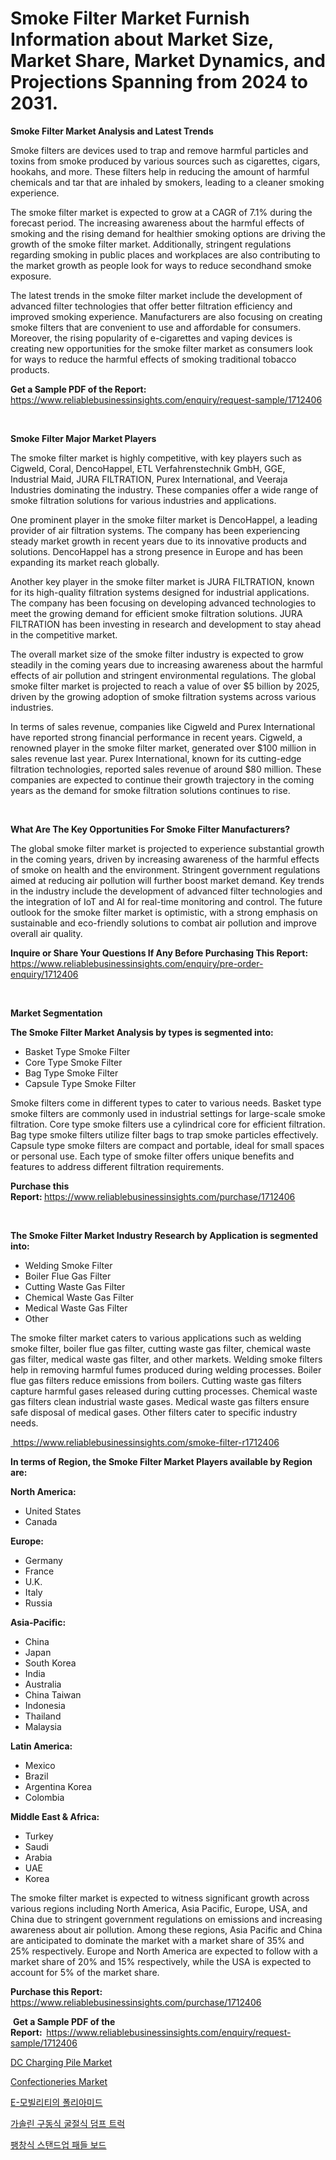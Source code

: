 <p><h1>Smoke Filter Market Furnish Information about Market Size, Market Share, Market Dynamics, and Projections Spanning from 2024 to 2031.</h1></p><p><strong>Smoke Filter Market Analysis and Latest Trends</strong></p>
<p><p>Smoke filters are devices used to trap and remove harmful particles and toxins from smoke produced by various sources such as cigarettes, cigars, hookahs, and more. These filters help in reducing the amount of harmful chemicals and tar that are inhaled by smokers, leading to a cleaner smoking experience.</p><p>The smoke filter market is expected to grow at a CAGR of 7.1% during the forecast period. The increasing awareness about the harmful effects of smoking and the rising demand for healthier smoking options are driving the growth of the smoke filter market. Additionally, stringent regulations regarding smoking in public places and workplaces are also contributing to the market growth as people look for ways to reduce secondhand smoke exposure.</p><p>The latest trends in the smoke filter market include the development of advanced filter technologies that offer better filtration efficiency and improved smoking experience. Manufacturers are also focusing on creating smoke filters that are convenient to use and affordable for consumers. Moreover, the rising popularity of e-cigarettes and vaping devices is creating new opportunities for the smoke filter market as consumers look for ways to reduce the harmful effects of smoking traditional tobacco products.</p></p>
<p><strong>Get a Sample PDF of the Report:&nbsp;</strong> <a href="https://www.reliablebusinessinsights.com/enquiry/request-sample/1712406">https://www.reliablebusinessinsights.com/enquiry/request-sample/1712406</a></p>
<p>&nbsp;</p>
<p><strong>Smoke Filter Major Market Players</strong></p>
<p><p>The smoke filter market is highly competitive, with key players such as Cigweld, Coral, DencoHappel, ETL Verfahrenstechnik GmbH, GGE, Industrial Maid, JURA FILTRATION, Purex International, and Veeraja Industries dominating the industry. These companies offer a wide range of smoke filtration solutions for various industries and applications.</p><p>One prominent player in the smoke filter market is DencoHappel, a leading provider of air filtration systems. The company has been experiencing steady market growth in recent years due to its innovative products and solutions. DencoHappel has a strong presence in Europe and has been expanding its market reach globally.</p><p>Another key player in the smoke filter market is JURA FILTRATION, known for its high-quality filtration systems designed for industrial applications. The company has been focusing on developing advanced technologies to meet the growing demand for efficient smoke filtration solutions. JURA FILTRATION has been investing in research and development to stay ahead in the competitive market.</p><p>The overall market size of the smoke filter industry is expected to grow steadily in the coming years due to increasing awareness about the harmful effects of air pollution and stringent environmental regulations. The global smoke filter market is projected to reach a value of over $5 billion by 2025, driven by the growing adoption of smoke filtration systems across various industries.</p><p>In terms of sales revenue, companies like Cigweld and Purex International have reported strong financial performance in recent years. Cigweld, a renowned player in the smoke filter market, generated over $100 million in sales revenue last year. Purex International, known for its cutting-edge filtration technologies, reported sales revenue of around $80 million. These companies are expected to continue their growth trajectory in the coming years as the demand for smoke filtration solutions continues to rise.</p></p>
<p>&nbsp;</p>
<p><strong>What Are The Key Opportunities For Smoke Filter Manufacturers?</strong></p>
<p><p>The global smoke filter market is projected to experience substantial growth in the coming years, driven by increasing awareness of the harmful effects of smoke on health and the environment. Stringent government regulations aimed at reducing air pollution will further boost market demand. Key trends in the industry include the development of advanced filter technologies and the integration of IoT and AI for real-time monitoring and control. The future outlook for the smoke filter market is optimistic, with a strong emphasis on sustainable and eco-friendly solutions to combat air pollution and improve overall air quality.</p></p>
<p><strong>Inquire or Share Your Questions If Any Before Purchasing This Report:</strong> <a href="https://www.reliablebusinessinsights.com/enquiry/pre-order-enquiry/1712406">https://www.reliablebusinessinsights.com/enquiry/pre-order-enquiry/1712406</a></p>
<p>&nbsp;</p>
<p><strong>Market Segmentation</strong></p>
<p><strong>The Smoke Filter Market Analysis by types is segmented into:</strong></p>
<p><ul><li>Basket Type Smoke Filter</li><li>Core Type Smoke Filter</li><li>Bag Type Smoke Filter</li><li>Capsule Type Smoke Filter</li></ul></p>
<p><p>Smoke filters come in different types to cater to various needs. Basket type smoke filters are commonly used in industrial settings for large-scale smoke filtration. Core type smoke filters use a cylindrical core for efficient filtration. Bag type smoke filters utilize filter bags to trap smoke particles effectively. Capsule type smoke filters are compact and portable, ideal for small spaces or personal use. Each type of smoke filter offers unique benefits and features to address different filtration requirements.</p></p>
<p><strong>Purchase this Report:&nbsp;</strong><a href="https://www.reliablebusinessinsights.com/purchase/1712406">https://www.reliablebusinessinsights.com/purchase/1712406</a></p>
<p>&nbsp;</p>
<p><strong>The Smoke Filter Market Industry Research by Application is segmented into:</strong></p>
<p><ul><li>Welding Smoke Filter</li><li>Boiler Flue Gas Filter</li><li>Cutting Waste Gas Filter</li><li>Chemical Waste Gas Filter</li><li>Medical Waste Gas Filter</li><li>Other</li></ul></p>
<p><p>The smoke filter market caters to various applications such as welding smoke filter, boiler flue gas filter, cutting waste gas filter, chemical waste gas filter, medical waste gas filter, and other markets. Welding smoke filters help in removing harmful fumes produced during welding processes. Boiler flue gas filters reduce emissions from boilers. Cutting waste gas filters capture harmful gases released during cutting processes. Chemical waste gas filters clean industrial waste gases. Medical waste gas filters ensure safe disposal of medical gases. Other filters cater to specific industry needs.</p></p>
<p><a href="https://www.reliablebusinessinsights.com/smoke-filter-r1712406">&nbsp;https://www.reliablebusinessinsights.com/smoke-filter-r1712406</a></p>
<p><strong>In terms of Region, the Smoke Filter Market Players available by Region are:</strong></p>
<p>
    <p> <strong> North America: </strong>
        <ul>
            <li>United States</li>
            <li>Canada</li>
        </ul>
        </p> 
    <p> <strong> Europe: </strong>
        <ul>
            <li>Germany</li>
            <li>France</li>
            <li>U.K.</li>
            <li>Italy</li>
            <li>Russia</li>
        </ul>
        </p> 
    <p> <strong> Asia-Pacific: </strong>
        <ul>
            <li>China</li>
            <li>Japan</li>
            <li>South Korea</li>
            <li>India</li>
            <li>Australia</li>
            <li>China Taiwan</li>
            <li>Indonesia</li>
            <li>Thailand</li>
            <li>Malaysia</li>
        </ul>
        </p> 
    <p> <strong> Latin America: </strong>
        <ul>
            <li>Mexico</li>
            <li>Brazil</li>
            <li>Argentina Korea</li>
            <li>Colombia</li>
        </ul>
        </p> 
    <p> <strong> Middle East & Africa: </strong>
        <ul>
            <li>Turkey</li>
            <li>Saudi</li>
            <li>Arabia</li>
            <li>UAE</li>
            <li>Korea</li>
        </ul>
    </p>
    </p>
<p><p>The smoke filter market is expected to witness significant growth across various regions including North America, Asia Pacific, Europe, USA, and China due to stringent government regulations on emissions and increasing awareness about air pollution. Among these regions, Asia Pacific and China are anticipated to dominate the market with a market share of 35% and 25% respectively. Europe and North America are expected to follow with a market share of 20% and 15% respectively, while the USA is expected to account for 5% of the market share.</p></p>
<p><strong>Purchase this Report: </strong><a href="https://www.reliablebusinessinsights.com/purchase/1712406">https://www.reliablebusinessinsights.com/purchase/1712406</a></p>
<p>&nbsp;<strong>Get a Sample PDF of the Report:&nbsp;&nbsp;</strong><a href="https://www.reliablebusinessinsights.com/enquiry/request-sample/1712406">https://www.reliablebusinessinsights.com/enquiry/request-sample/1712406</a></p>
<p><strong></strong></p>
<p><p><a href="https://github.com/okotobwrhuteie/Market-Research-Report-List-2/blob/main/dc-charging-pile-market.md">DC Charging Pile Market</a></p><p><a href="https://issuu.com/reportprime-2/docs/confectioneries-market-size-2030.pptx">Confectioneries Market</a></p><p><a href="https://github.com/gambitz1998/Market-Research-Report-List-1/blob/main/4032290107364.md">E-모빌리티의 폴리아미드</a></p><p><a href="https://medium.com/@justonblock/2024%EB%85%84%EB%B6%80%ED%84%B0-2031%EB%85%84%EA%B9%8C%EC%A7%80-%EA%B8%B0%EA%B0%84-%EB%8F%99%EC%95%88-%EA%B0%80%EC%86%94%EB%A6%B0-%EC%97%94%EC%A7%84%EC%9D%84-%EC%9E%A5%EC%B0%A9%ED%95%9C-%EC%8B%9C%EB%8F%99%EC%8B%9D-%EB%8D%A4%ED%95%91%ED%8A%B8%EB%9F%AD-%EC%8B%9C%EC%9E%A5-%EC%A0%90%EC%9C%A0%EC%9C%A8-%EB%B0%8F-%EA%B2%BD%EC%9F%81-%EA%B2%BD%EA%B4%80%EC%97%90-%EB%8C%80%ED%95%9C-%ED%86%B5%EC%B0%B0%EB%A0%A5-9625403b3eb9">가솔린 구동식 굴절식 덤프 트럭</a></p><p><a href="https://medium.com/@estelwisozk1/%ED%8C%94%EA%B5%AC-%EB%B3%B4%EB%93%9C-%EC%8B%9C%EC%9E%A5-%EC%A0%84%EB%A7%9D-%EC%82%B0%EC%97%85-%EA%B0%9C%EC%9A%94-%EB%B0%8F-%EC%98%88%EC%B8%A1-2024%EB%85%84%EB%B6%80%ED%84%B0-2031%EB%85%84-1753818f4fb6">팽창식 스탠드업 패들 보드</a></p></p>